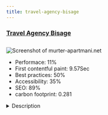 ```yaml
---
title: travel-agency-bisage
---
```


<div style="height: 3rem">
  <a href="http://www.murter-apartmani.net"><h3>Travel Agency Bisage</h3></a>
</div>
<img loading="lazy" src="/images/thumbs/murter-apartmani.net.jpg" alt="Screenshot of murter-apartmani.net" />
<ul>
  <li>Performace: 11%</li>
  <li>
    First contentful paint:
    9.57Sec
  </li>
  <li>Best practices: 50%</li>
  <li>Accessibility: 35%</li>
  <li>SEO: 89%</li>
  <li>carbon footprint: 0.281</li>
</ul>
<details>
  <summary>Description</summary>
  <p>Travel agency BISAGE, Travel is a new and modern Croatian agency, established in 2010. located in place Jezera in Island Murter . It is specializes for the Jezera and island Murter.

After a years of working in Tourism we went to idea to offer a complete source of Infromation about accommodation in this attractive area and to bring this beatiful area into yours homes. We made our own photos of it, so that your arrival and the choice of accommodation could be as easy as possible.Travel Agency Bisage joomla 3 template with booking component. We used here T3 framework and we created a full booking component with order (full booking process) and multiple options. The booking system is very easy for using and has a bunch of options.</p>
</details>

